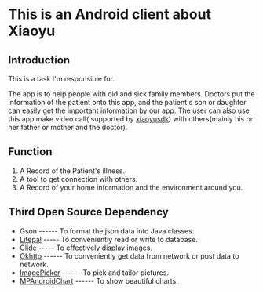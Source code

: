 # This is an Android client about Xiaoyu

## Introduction

This is a task I'm responsible for. 

The app is to help people with old and sick family members. Doctors put the information of the patient onto this app, and the patient's son or daughter can easily get the important information by our app. The user can also use this app make video call( supported by [xiaoyusdk](https://opensdk.xylink.com/groups/xiaoyu-sdk)) with others(mainly  his or her father or mother and the doctor). 

## Function

1. A Record of the Patient's illness. 
2. A tool to get connection with others.
3. A Record of  your home information and the environment around you.


## Third Open Source Dependency

- Gson ------ To format the json data into Java classes.
- [Litepal](https://github.com/LitePalFramework/LitePal) ----- To conveniently read or write to database.
- [Glide](https://github.com/bumptech/glide) ----- To effectively display images.
- [Okhttp](https://github.com/square/okhttp) ------ To conveniently get data from network or post data to network.
- [ImagePicker](https://github.com/jeasonlzy/ImagePicker) ------ To pick and tailor pictures.
- [MPAndroidChart](https://github.com/PhilJay/MPAndroidChart) ------ To show beautiful charts.